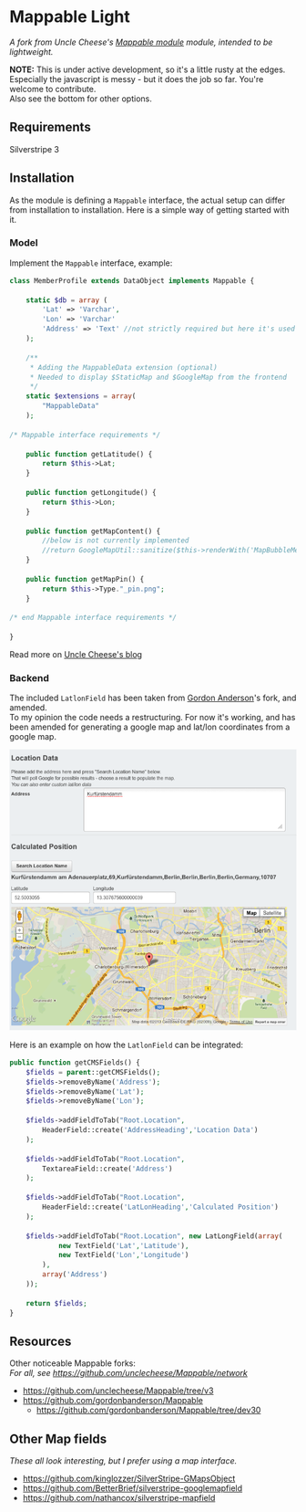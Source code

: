 # Mappable Light

_A fork from Uncle Cheese's [Mappable module](https://github.com/unclecheese/Mappable) module, intended to be lightweight._


**NOTE:** This is under active development, so it's a little rusty at the edges. Especially the javascript is messy - but it does the job so far. You're welcome to contribute.    
Also see the bottom for other options.


## Requirements

Silverstripe 3

## Installation

As the module is defining a `Mappable` interface, the actual setup can differ from installation to installation. Here is a simple way of getting started with it.


### Model

Implement the `Mappable` interface, example:

```php
class MemberProfile extends DataObject implements Mappable {

	static $db = array (
		'Lat' => 'Varchar',
		'Lon' => 'Varchar'
		'Address' => 'Text' //not strictly required but here it's used for the backend
	);

	/**
	 * Adding the MappableData extension (optional)
	 * Needed to display $StaticMap and $GoogleMap from the frontend
	 */
	static $extensions = array(
		"MappableData"
	);	

/* Mappable interface requirements */

	public function getLatitude() {
		return $this->Lat;
	}

	public function getLongitude() {
		return $this->Lon;
	}

	public function getMapContent() {
		//below is not currently implemented
		//return GoogleMapUtil::sanitize($this->renderWith('MapBubbleMember'));
	}

	public function getMapPin() {
		return $this->Type."_pin.png";
	}

/* end Mappable interface requirements */

}
```

Read more on [Uncle Cheese's blog](http://www.leftandmain.com/silverstripe-tutorials/2011/06/14/new-mappable-module-and-some-unsolicited-programming-pedagogy/)



### Backend

The included `LatlonField` has been taken from [Gordon Anderson](https://github.com/gordonbanderson)'s fork, and amended.    
To my opinion the code needs a restructuring. For now it's working, and has been amended for generating a google map and lat/lon coordinates from a google map.

![LatlonField](docs/img/latlonfield.png)


Here is an example on how the `LatlonField` can be integrated:

```php
public function getCMSFields() {
	$fields = parent::getCMSFields();
	$fields->removeByName('Address');
	$fields->removeByName('Lat');
	$fields->removeByName('Lon');		
	
	$fields->addFieldToTab("Root.Location",
		HeaderField::create('AddressHeading','Location Data')
	);

	$fields->addFieldToTab("Root.Location",
		TextareaField::create('Address')
	);

	$fields->addFieldToTab("Root.Location",
		HeaderField::create('LatLonHeading','Calculated Position')
	);

	$fields->addFieldToTab("Root.Location", new LatLongField(array(
			new TextField('Lat','Latitude'),
			new TextField('Lon','Longitude')
		),
		array('Address')
	));		

	return $fields;
}		
```





## Resources

Other noticeable Mappable forks:    
_For all, see <https://github.com/unclecheese/Mappable/network>_

* <https://github.com/unclecheese/Mappable/tree/v3>
* <https://github.com/gordonbanderson/Mappable>
	* <https://github.com/gordonbanderson/Mappable/tree/dev30>


## Other Map fields

_These all look interesting, but I prefer using a map interface._

* <https://github.com/kinglozzer/SilverStripe-GMapsObject>
* <https://github.com/BetterBrief/silverstripe-googlemapfield>
* <https://github.com/nathancox/silverstripe-mapfield>

